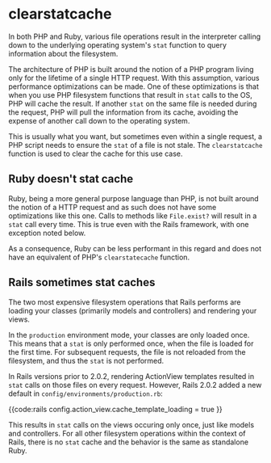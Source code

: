 # clearstatcache

In both PHP and Ruby, various file operations result in the interpreter
calling down to the underlying operating system's `stat` function to query
information about the filesystem.

The architecture of PHP is built around the notion of a PHP program living
only for the lifetime of a single HTTP request. With this assumption, various
performance optimizations can be made. One of these optimizations is that when
you use PHP filesystem functions that result in `stat` calls to the OS, PHP
will cache the result. If another `stat` on the same file is needed during the
request, PHP will pull the information from its cache, avoiding the expense of
another call down to the operating system.

This is usually what you want, but sometimes even within a single request, a
PHP script needs to ensure the `stat` of a file is not stale. The
`clearstatcache` function is used to clear the cache for this use case.

## Ruby doesn't stat cache

Ruby, being a more general purpose language than PHP, is not built around the
notion of a HTTP request and as such does not have some optimizations like
this one. Calls to methods like `File.exist?` will result in a `stat` call
every time. This is true even with the Rails framework, with one exception
noted below.

As a consequence, Ruby can be less performant in this regard and does not have
an equivalent of PHP's `clearstatecache` function.

## Rails sometimes stat caches

The two most expensive filesystem operations that Rails performs are loading
your classes (primarily models and controllers) and rendering your views.

In the `production` environment mode, your classes are only loaded once. This
means that a `stat` is only performed once, when the file is loaded for the
first time. For subsequent requests, the file is not reloaded from the
filesystem, and thus the `stat` is not performed.

In Rails versions prior to 2.0.2, rendering ActionView templates resulted in
`stat` calls on those files on every request. However, Rails 2.0.2 added a new
default in `config/environments/production.rb`:

{{code:rails
    config.action_view.cache_template_loading = true
}}

This results in `stat` calls on the views occuring only once, just like models
and controllers. For all other filesystem operations within the context of
Rails, there is no `stat` cache and the behavior is the same as standalone
Ruby.
